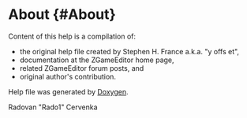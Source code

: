 # About {#About}

Content of this help is a compilation of:

* the original help file created by Stephen H. France a.k.a. "y offs et",
* documentation at the ZGameEditor home page,
* related ZGameEditor forum posts, and
* original author's contribution.

Help file was generated by [Doxygen](http://www.stack.nl/~dimitri/doxygen).

Radovan "Rado1" Cervenka
